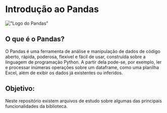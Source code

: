 # Introdução ao Pandas
!["Logo do Pandas"](https://pandas.pydata.org/static/img/pandas_white.svg)
## O que é o Pandas?
O Pandas é uma ferramenta de análise e manipulação de dados de código aberto, rápida, poderosa, flexível e fácil de usar, construída sobre a linguagem de programação Python. A partir dela pode-se, por exemplo, ler e processar inúmeras operações sobre um dataframe, como uma planilha Excel, além de exibir os dados já existentes ou inferidos.
## Objetivo:
Neste repositório existem arquivos de estudo sobre algumas das principais funcionalidades da biblioteca.